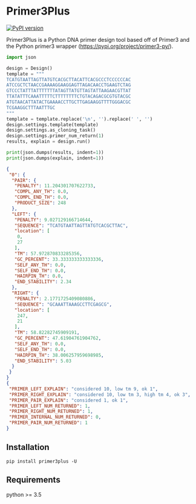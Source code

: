 # Primer3Plus

[![PyPI version](https://badge.fury.io/py/primer3plus.svg)](https://badge.fury.io/py/primer3plus)

Primer3Plus is a Python DNA primer design tool based off of Primer3 and the
Python primer3 wrapper (https://pypi.org/project/primer3-py/).

```python
import json

design = Design()
template = """
TCATGTAATTAGTTATGTCACGCTTACATTCACGCCCTCCCCCCAC
ATCCGCTCTAACCGAAAAGGAAGGAGTTAGACAACCTGAAGTCTAG
GTCCCTATTTATTTTTTTATAGTTATGTTAGTATTAAGAACGTTAT
TTATATTTCAAATTTTTCTTTTTTTTCTGTACAGACGCGTGTACGC
ATGTAACATTATACTGAAAACCTTGCTTGAGAAGGTTTTGGGACGC
TCGAAGGCTTTAATTTGC
"""
template = template.replace('\n', '').replace(' ', '')
design.settings.template(template)
design.settings.as_cloning_task()
design.settings.primer_num_return(1)
results, explain = design.run()

print(json.dumps(results, indent=1))
print(json.dumps(explain, indent=1))
```

```json
{
 "0": {
  "PAIR": {
   "PENALTY": 11.204301707622733,
   "COMPL_ANY_TH": 0.0,
   "COMPL_END_TH": 0.0,
   "PRODUCT_SIZE": 248
  },
  "LEFT": {
   "PENALTY": 9.027129166714644,
   "SEQUENCE": "TCATGTAATTAGTTATGTCACGCTTAC",
   "location": [
    0,
    27
   ],
   "TM": 57.972870833285356,
   "GC_PERCENT": 33.333333333333336,
   "SELF_ANY_TH": 0.0,
   "SELF_END_TH": 0.0,
   "HAIRPIN_TH": 0.0,
   "END_STABILITY": 2.34
  },
  "RIGHT": {
   "PENALTY": 2.1771725409080886,
   "SEQUENCE": "GCAAATTAAAGCCTTCGAGCG",
   "location": [
    247,
    21
   ],
   "TM": 58.82282745909191,
   "GC_PERCENT": 47.61904761904762,
   "SELF_ANY_TH": 0.0,
   "SELF_END_TH": 0.0,
   "HAIRPIN_TH": 38.006257959698985,
   "END_STABILITY": 5.03
  }
 }
}
{
 "PRIMER_LEFT_EXPLAIN": "considered 10, low tm 9, ok 1",
 "PRIMER_RIGHT_EXPLAIN": "considered 10, low tm 3, high tm 4, ok 3",
 "PRIMER_PAIR_EXPLAIN": "considered 1, ok 1",
 "PRIMER_LEFT_NUM_RETURNED": 1,
 "PRIMER_RIGHT_NUM_RETURNED": 1,
 "PRIMER_INTERNAL_NUM_RETURNED": 0,
 "PRIMER_PAIR_NUM_RETURNED": 1
}
```
## Installation

```
pip install primer3plus -U
```

## Requirements

python >= 3.5